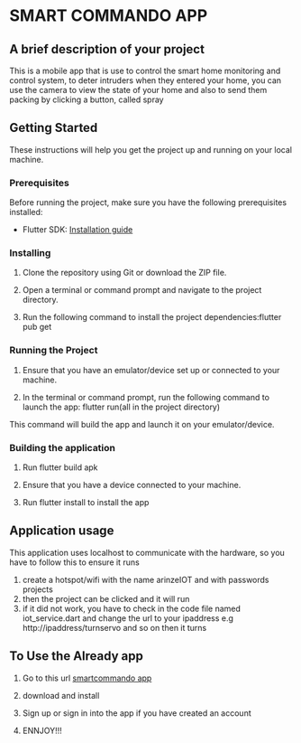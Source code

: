 # SMART COMMANDO APP

## A brief description of your project

This is a mobile app that is use to control the smart home monitoring and control system, to deter intruders when they entered your home, you can use the camera to view the state of your home and also to send them packing by clicking a button, called spray

## Getting Started

These instructions will help you get the project up and running on your local machine.

### Prerequisites

Before running the project, make sure you have the following prerequisites installed:

- Flutter SDK: [Installation guide](https://flutter.dev/docs/get-started/install)

### Installing

1. Clone the repository using Git or download the ZIP file.

2. Open a terminal or command prompt and navigate to the project directory.

3. Run the following command to install the project dependencies:flutter pub get

### Running the Project

1. Ensure that you have an emulator/device set up or connected to your machine.

2. In the terminal or command prompt, run the following command to launch the app: flutter run(all in the project directory)

This command will build the app and launch it on your emulator/device.

### Building the application

1. Run flutter build apk

2. Ensure that you have a device connected to your machine.

3. Run flutter install to install the app

## Application usage

This application uses localhost to communicate with the hardware, so you have to follow this to ensure it runs

1. create a hotspot/wifi with the name arinzeIOT and with passwords projects
2. then the project can be clicked and it will run
3. if it did not work, you have to check in the code file named iot_service.dart and change the url to your ipaddress e.g http://ipaddress/turnservo and so on then it turns

## To Use the Already app

1. Go to this url [smartcommando app](https://drive.google.com/file/d/1VxoJh-3mk7v4pe-ZagddGOPxx7JWhd7h/view?usp=drive_link)

2. download and install

3. Sign up or sign in into the app if you have created an account

4. ENNJOY!!!

<!-- ## Acknowledgments

If there are any acknowledgments or credits you'd like to give, include them here. -->

